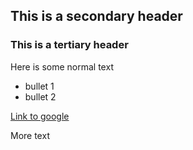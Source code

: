 ## This is a secondary header
### This is a tertiary header

Here is some normal text

* bullet 1
* bullet 2

[Link to google](www.google.com)

More text